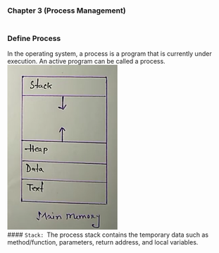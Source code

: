 ### Chapter 3 (Process Management)

### **<br/>Define Process**
In the operating system, a process is a program that is currently under execution. An active program can be called a process.<br/>
<img src ="./Capture1.PNG" width = "250"/>
<br/>#### `Stack: `The process stack contains the temporary data such as method/function, parameters, return address, and local variables.<br/>



